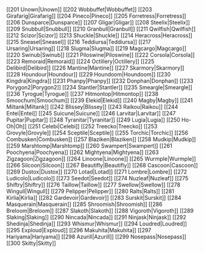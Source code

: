 [[201 Unown|Unown]]
[[202 Wobbuffet|Wobbuffet]]
[[203 Girafarig|Girafarig]]
[[204 Pineco|Pineco]]
[[205 Forretress|Forretress]]
[[206 Dunsparce|Dunsparce]]
[[207 Gligar|Gligar]]
[[208 Steelix|Steelix]]
[[209 Snubbull|Snubbull]]
[[210 Granbull|Granbull]]
[[211 Qwilfish|Qwilfish]]
[[212 Scizor|Scizor]]
[[213 Shuckle|Shuckle]]
[[214 Heracross|Heracross]]
[[215 Sneasel|Sneasel]]
[[216 Teddiursa|Teddiursa]]
[[217 Ursaring|Ursaring]]
[[218 Slugma|Slugma]]
[[219 Magcargo|Magcargo]]
[[220 Swinub|Swinub]]
[[221 Piloswine|Piloswine]]
[[222 Corsola|Corsola]]
[[223 Remoraid|Remoraid]]
[[224 Octillery|Octillery]]
[[225 Delibird|Delibird]]
[[226 Mantine|Mantine]]
[[227 Skarmory|Skarmory]]
[[228 Houndour|Houndour]]
[[229 Houndoom|Houndoom]]
[[230 Kingdra|Kingdra]]
[[231 Phanpy|Phanpy]]
[[232 Donphan|Donphan]]
[[233 Porygon2|Porygon2]]
[[234 Stantler|Stantler]]
[[235 Smeargle|Smeargle]]
[[236 Tyrogue|Tyrogue]]
[[237 Hitmontop|Hitmontop]]
[[238 Smoochum|Smoochum]]
[[239 Elekid|Elekid]]
[[240 Magby|Magby]]
[[241 Miltank|Miltank]]
[[242 Blissey|Blissey]]
[[243 Raikou|Raikou]]
[[244 Entei|Entei]]
[[245 Suicune|Suicune]]
[[246 Larvitar|Larvitar]]
[[247 Pupitar|Pupitar]]
[[248 Tyranitar|Tyranitar]]
[[249 Lugia|Lugia]]
[[250 Ho-Oh|Oh]]
[[251 Celebi|Celebi]]
[[252 Treecko|Treecko]]
[[253 Grovyle|Grovyle]]
[[254 Sceptile|Sceptile]]
[[255 Torchic|Torchic]]
[[256 Combusken|Combusken]]
[[257 Blaziken|Blaziken]]
[[258 Mudkip|Mudkip]]
[[259 Marshtomp|Marshtomp]]
[[260 Swampert|Swampert]]
[[261 Poochyena|Poochyena]]
[[262 Mightyena|Mightyena]]
[[263 Zigzagoon|Zigzagoon]]
[[264 Linoone|Linoone]]
[[265 Wurmple|Wurmple]]
[[266 Silcoon|Silcoon]]
[[267 Beautifly|Beautifly]]
[[268 Cascoon|Cascoon]]
[[269 Dustox|Dustox]]
[[270 Lotad|Lotad]]
[[271 Lombre|Lombre]]
[[272 Ludicolo|Ludicolo]]
[[273 Seedot|Seedot]]
[[274 Nuzleaf|Nuzleaf]]
[[275 Shiftry|Shiftry]]
[[276 Taillow|Taillow]]
[[277 Swellow|Swellow]]
[[278 Wingull|Wingull]]
[[279 Pelipper|Pelipper]]
[[280 Ralts|Ralts]]
[[281 Kirlia|Kirlia]]
[[282 Gardevoir|Gardevoir]]
[[283 Surskit|Surskit]]
[[284 Masquerain|Masquerain]]
[[285 Shroomish|Shroomish]]
[[286 Breloom|Breloom]]
[[287 Slakoth|Slakoth]]
[[288 Vigoroth|Vigoroth]]
[[289 Slaking|Slaking]]
[[290 Nincada|Nincada]]
[[291 Ninjask|Ninjask]]
[[292 Shedinja|Shedinja]]
[[293 Whismur|Whismur]]
[[294 Loudred|Loudred]]
[[295 Exploud|Exploud]]
[[296 Makuhita|Makuhita]]
[[297 Hariyama|Hariyama]]
[[298 Azurill|Azurill]]
[[299 Nosepass|Nosepass]]
[[300 Skitty|Skitty]]

